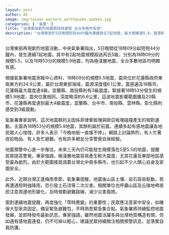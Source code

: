 ```yaml
---
layout: post
author: AI
image: img/taiwan_eastern_earthquake_update.jpg
categories: [ '氣象' ]
title: "台灣東部劇烈地震群短時連發 全台多縣市有感"
description: "台灣東部於5日晚間短短44分鐘內連續發生7起地震，最大規模達5.9，震源極淺，全台多地明顯有感。專家指出此次群震與菲律賓板塊及歐亞板塊碰撞有關，提醒民眾未來三日仍需警覺可能餘震，並注意山區因地震及梅雨季可能引發的次生災害，各地民眾積極討論與自保，政府單位強化即時應變措施。"
---
```

台灣東部再現劇烈地震活動，中央氣象署指出，5日晚間從18時09分起短短44分鐘內，發生連續7起地震。其中有2起地震規模超過芮氏5級，分別為18時09分的規模5.5，以及18時53分的規模5.9地震，均為極淺層地震，全台多數地區均明顯有感。

根據氣象署地震測報中心資料，18時09分的規模5.5地震，震央位於花蓮縣政府東南東方約34.9公里，屬於台灣東部海域，震源深度僅6.1公里，震感遍及18縣市。花蓮縣最大震度達4級，宜蘭縣、南投縣則有3級震度。緊接著18時53分發生的規模5.9地震，震央位置相同，深度略深約6.6公里，這波地震影響範圍擴及20縣市，花蓮縣再度達到最大4級震度，宜蘭縣、台中市、南投縣、雲林縣、彰化縣則感受到3級震動。

氣象署專家說明，這次地震群的主因係菲律賓板塊與歐亞板塊碰撞產生的相對運動。主震為18時53分的規模5.9地震，其餘則屬於前震。連續多起有感地震讓各地民眾人心惶惶，許多人表示「今晚地板一直搖不停」，網路上討論熱烈，有人忙著收拾物品、有人急忙避難，也有許多網友分享警覺自保經驗。

地震預警中心進一步推估，未來三天內仍可能發生規模落在5至5.5的地震，提醒民眾提高警覺。專家強調，極淺層地震容易產生較大震度，尤其花蓮及東部地區感受最為劇烈。由於大範圍搖晃涵蓋台灣北中南多縣市，也引起不少人關心自身及家園安全。

此外，近期台灣正逢梅雨季節，氣象署提醒，地震後山區土壤、岩石容易鬆動，若再遭遇短時強降雨，恐引發土石流等二次災害。相關單位也呼籲山區及丘陵地帶居民注意周邊地形變化，及時規劃避難路線，減少災害風險。

面對連續地震提醒，再度強化「零時應變」的重要性；民眾應注意家中安全，如確保大型家具固定、備妥緊急避難包，平時熟悉緊急集合點。氣象署將持續監控地震發展，並即時發布最新訊息。專家強調，雖然地震活躍多與台灣地質構造有關，但如遇有感地震連發，仍不可掉以輕心，建議民眾持續關注相關預警訊息，並落實自我防護。